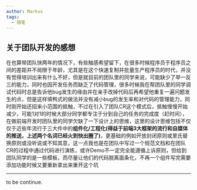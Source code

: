 ```yaml
---
author: Markus
tags: 
  - 随笔
---
```

## 关于团队开发的感想
  在也算带团队快两年的情况下，有些触感希望留下，在很多时候程序员于程序员之间的差距并不局限于年龄，尤其是在这个快速复制并批量生产程序员的时代，并没有觉得培训出来有什么不好，但是就目前的团队里的同学来说，可能缺少了举一反三的能力，同时也因开发任务而缺乏了代码管理，很多时候我在帮团队里的同学调试代码时总是告诉他bug发生的缘由并在亲手改掉代码后再希望他重复一遍问题发生的点，但是这样填鸭式的做法并没有减小bug的发生率和对代码的管理能力，同时刚开始还招来小范围的抵触，不过在引入了团队CR这个模式后，抵触慢慢开始减少，可能1对1的时候大部分同学都专注于分到自己的任务的完成度（赶时间），在做前端开发时团队里的同学欠缺了一下设计上的思维，这里的设计思维包括不仅仅于近些年流行于三大件中的**组件化/工程化(得益于前端3大框架的流行和自媒体的推送，上述两个名词已经火到快出圈了)**，更基础的例如开放封闭原则或里氏替换原则或没听说或不知其意，这一点我也是在团队中写过一个规范文档和在团队CR的过程中通过代码进行演练，或许Demo不一定完全能遵循上诉原则，但给到团队同学的是一些模板，而尽量让他们的代码脱离面条化，不再一个组件写完需要添加功能时候又要重新拿出来重开这个坑

  ---
  to be continue.